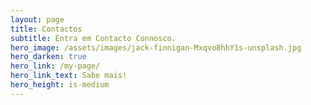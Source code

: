 ```yaml
---
layout: page
title: Contactos
subtitle: Entra em Contacto Connosco.
hero_image: /assets/images/jack-finnigan-Mxqvo8hhY1s-unsplash.jpg
hero_darken: true
hero_link: /my-page/
hero_link_text: Sabe mais!
hero_height: is-medium
---
```

